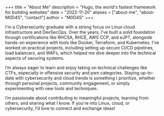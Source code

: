 +++
title = "About Me"
description = "Hugo, the world's fastest framework for building websites"
date = "2022-11-20"
aliases = ["about-me", "about-M0D4S", "contact"]
author = "M0D4S"
+++

I'm a Cybersecurity graduate with a strong focus on Linux cloud infrastructure and DevSecOps. Over the years, I’ve built a solid foundation through certifications like RHCSA, RHCE, AWS CCP, and eJPT, alongside hands-on experience with tools like Docker, Terraform, and Kubernetes. I’ve worked on practical projects, including setting up secure CI/CD pipelines, load balancers, and WAFs, which helped me dive deeper into the technical aspects of securing systems.

I’m always eager to learn and enjoy taking on technical challenges like CTFs, especially in offensive security and pwn categories. Staying up-to-date with cybersecurity and cloud trends is something I prioritize, whether through personal projects, community engagement, or simply experimenting with new tools and techniques.

I’m passionate about contributing to meaningful projects, learning from others, and sharing what I know. If you're into Linux, cloud, or cybersecurity, I’d love to connect and exchange ideas!